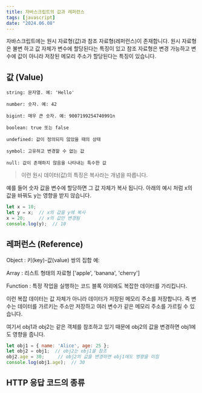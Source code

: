 ```yaml
---
title: 자바스크립트의 값과 레퍼런스
tags: [javascript]
date: "2024.06.08"
---
```

자바스크립트에는 원시 자료형(값)과 참조 자료형(레퍼런스)이 존재합니다. 원시 자료형은 불변 하고 값 자체가 변수에 할당된다는 특징이 있고 참조 자료형은 변경 가능하고 변수에 값이 아니라 저장된 메모리 주소가 할당된다는 특징이 있습니다.

## 값 (Value) 

```
string: 문자열. 예: 'Hello' 

number: 숫자. 예: 42 

bigint: 매우 큰 숫자. 예: 9007199254740991n 

boolean: true 또는 false 

undefined: 값이 정의되지 않았을 때의 상태 

symbol: 고유하고 변경할 수 없는 값 

null: 값이 존재하지 않음을 나타내는 특수한 값 
```

>이런 원시 데이터(값)의 특징은 복사라는 개념을 따릅니다. 

예를 들어 숫자 값을 변수에 할당하면 그 값 자체가 복사 됩니다. 아래의 예시 처럼 x의 값을 바꿔도 y는 영향을 받지 않습니다.

```javascript
let x = 10;
let y = x;  // x의 값을 y에 복사
x = 20;     // x의 값만 변경됨
console.log(y);  // 10
```
## 레퍼런스 (Reference) 

Object : 키(key)-값(value) 쌍의 집합 예: 

Array : 리스트 형태의 자료형 ['apple', 'banana', 'cherry'] 

Function : 특정 작업을 실행하는 코드 블록 이외에도 복잡한 데이터를 가리킵니다.

이런 복잡 데이터는 값 자체가 아니라 데이터가 저장된 메모리 주소를 저장합니다. 즉 변수는 데이터를 가르키는 주소만 저장하고 여러 변수가 같은 메모리 주소를 가르킬 수 있습니다. 

여기서 obj1과 obj2는 같은 객체를 참조하고 있기 때문에 obj2의 값을 변경하면 obj1에도 영향을 줍니다.

```javascript
let obj1 = { name: 'Alice', age: 25 };
let obj2 = obj1;  // obj2는 obj1을 참조
obj2.age = 30;     // obj2의 값을 변경하면 obj1에도 영향을 미침
console.log(obj1.age);  // 30
```
## HTTP 응답 코드의 종류 
